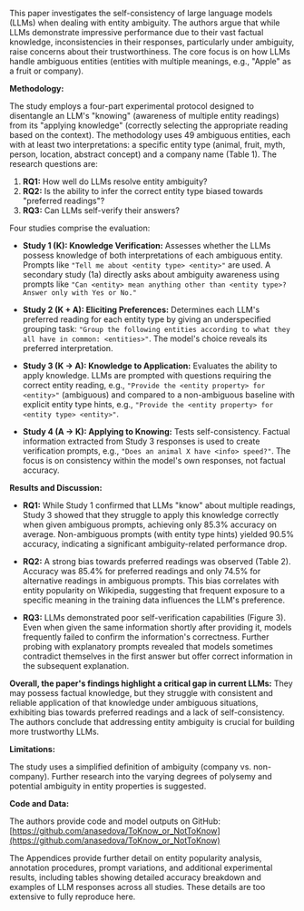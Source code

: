 This paper investigates the self-consistency of large language models (LLMs) when dealing with entity ambiguity.  The authors argue that while LLMs demonstrate impressive performance due to their vast factual knowledge, inconsistencies in their responses, particularly under ambiguity, raise concerns about their trustworthiness.  The core focus is on how LLMs handle ambiguous entities (entities with multiple meanings, e.g., "Apple" as a fruit or company).

**Methodology:**

The study employs a four-part experimental protocol designed to disentangle an LLM's "knowing" (awareness of multiple entity readings) from its "applying knowledge" (correctly selecting the appropriate reading based on the context).  The methodology uses 49 ambiguous entities, each with at least two interpretations: a specific entity type (animal, fruit, myth, person, location, abstract concept) and a company name (Table 1).  The research questions are:

1. **RQ1:** How well do LLMs resolve entity ambiguity?
2. **RQ2:** Is the ability to infer the correct entity type biased towards "preferred readings"?
3. **RQ3:** Can LLMs self-verify their answers?

Four studies comprise the evaluation:

* **Study 1 (K): Knowledge Verification:**  Assesses whether the LLMs possess knowledge of both interpretations of each ambiguous entity. Prompts like `"Tell me about <entity type> <entity>"` are used.  A secondary study (1a) directly asks about ambiguity awareness using prompts like `"Can <entity> mean anything other than <entity type>? Answer only with Yes or No."`

* **Study 2 (K + A): Eliciting Preferences:** Determines each LLM's preferred reading for each entity type by giving an underspecified grouping task: `"Group the following entities according to what they all have in common: <entities>"`. The model's choice reveals its preferred interpretation.

* **Study 3 (K → A): Knowledge to Application:** Evaluates the ability to apply knowledge.  LLMs are prompted with questions requiring the correct entity reading, e.g., `"Provide the <entity property> for <entity>"` (ambiguous) and compared to a non-ambiguous baseline with explicit entity type hints, e.g., `"Provide the <entity property> for <entity type> <entity>"`.

* **Study 4 (A → K): Applying to Knowing:** Tests self-consistency.  Factual information extracted from Study 3 responses is used to create verification prompts, e.g., `"Does an animal X have <info> speed?"`.  The focus is on consistency within the model's own responses, not factual accuracy.

**Results and Discussion:**

* **RQ1:**  While Study 1 confirmed that LLMs "know" about multiple readings, Study 3 showed that they struggle to apply this knowledge correctly when given ambiguous prompts, achieving only 85.3% accuracy on average.  Non-ambiguous prompts (with entity type hints) yielded 90.5% accuracy, indicating a significant ambiguity-related performance drop.

* **RQ2:**  A strong bias towards preferred readings was observed (Table 2).  Accuracy was 85.4% for preferred readings and only 74.5% for alternative readings in ambiguous prompts. This bias correlates with entity popularity on Wikipedia, suggesting that frequent exposure to a specific meaning in the training data influences the LLM's preference.

* **RQ3:**  LLMs demonstrated poor self-verification capabilities (Figure 3).  Even when given the same information shortly after providing it, models frequently failed to confirm the information's correctness.  Further probing with explanatory prompts revealed that models sometimes contradict themselves in the first answer but offer correct information in the subsequent explanation.

**Overall, the paper's findings highlight a critical gap in current LLMs:**  They may possess factual knowledge, but they struggle with consistent and reliable application of that knowledge under ambiguous situations, exhibiting bias towards preferred readings and a lack of self-consistency.  The authors conclude that addressing entity ambiguity is crucial for building more trustworthy LLMs.

**Limitations:**

The study uses a simplified definition of ambiguity (company vs. non-company).  Further research into the varying degrees of polysemy and potential ambiguity in entity properties is suggested.


**Code and Data:**

The authors provide code and model outputs on GitHub: [https://github.com/anasedova/ToKnow_or_NotToKnow](https://github.com/anasedova/ToKnow_or_NotToKnow)

The Appendices provide further detail on entity popularity analysis, annotation procedures, prompt variations, and additional experimental results, including tables showing detailed accuracy breakdown and examples of LLM responses across all studies.  These details are too extensive to fully reproduce here.
